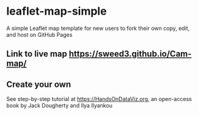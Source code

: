 # leaflet-map-simple
A simple Leaflet map template for new users to fork their own copy, edit, and host on GitHub Pages

## Link to live map https://sweed3.github.io/Cam-map/

## Create your own
See step-by-step tutorial at https://HandsOnDataViz.org, an open-access book by Jack Dougherty and Ilya Ilyankou

